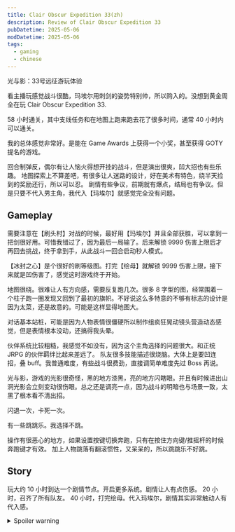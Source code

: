 ```yaml
---
title: Clair Obscur Expedition 33(zh)
description: Review of Clair Obscur Expedition 33
pubDatetime: 2025-05-06
modDatetime: 2025-05-06
tags:
  - gaming
  - chinese
---
```


光与影：33号远征游玩体验

看主播玩感觉战斗很酷，玛埃尔用刺剑的姿势特别帅，所以购入的。没想到黄金周全在玩 Clair Obscur Expedition 33.

58 小时通关，其中支线任务和在地图上跑来跑去花了很多时间，通常 40 小时内可以通关。

我的总体感觉非常好。是能在 Game Awards 上获得一个小奖，甚至获得 GOTY 提名的游戏。

回合制弹反，偶尔有让人恼火得想开挂的战斗，但是演出很爽，凹大招也有些乐趣。
地图探索上不算差吧，有很多让人迷路的设计，好在美术有特色，绕半天捡到的奖励还行，所以可以忍。
剧情有些争议，前期就有爆点，结局也有争议。但是只要不代入男主角，我代入【玛埃尔】就感觉完全没有问题。

## Gameplay

需要注意在【刷头村】对战的时候，最好用【玛埃尔】并且全部获胜，可以拿到一把剑很好用。可惜我错过了，因为最后一局输了。后来解锁 9999 伤害上限后才再回去挑战，终于拿到手，从此战斗一回合启动秒人模式。

【冰封之心】是个很好的刷等级图。打完【绘母】就解锁 9999 伤害上限，接下来就是凹伤害了，感觉这时游戏终于开始。

地图很绕。很难让人有方向感，需要反复跑几次。很多 8 字型的图，经常围着一个柱子跑一圈发现又回到了最初的旗帜。不好说这么多特意的不够有标志的设计是因为太菜，还是故意的。可能是这样显得地图大。

对话基本站桩，可能是因为人物表情很僵硬所以制作组疯狂晃动镜头营造动态感觉，但是表情根本没动，还搞得我头晕。

伙伴系统比较粗糙，我感觉不如没有，因为这个主角选择的问题很大。和正统 JRPG 的伙伴羁绊比起来差远了。
队友很多技能描述很烧脑。大体上是要凹连招，叠 buff。我普通难度，有些战斗很费劲，直接调简单难度先过 Boss 再说。

光与影，游戏的光影很奇怪，黑的地方漆黑，亮的地方闪瞎眼。并且有时候进出山洞光影会立刻变动很伤眼。总之还是调亮一点，因为战斗的明暗也与场景一致，太黑了根本看不清出招。

闪退一次，卡死一次。

有一些跳跳乐。我选择不跳。

操作有很恶心的地方，如果设置按键切换奔跑，只有在按住方向键/推摇杆的时候奔跑键才有效。
加上人物跳落有翻滚惯性，又呆呆的，所以跳跳乐不好跳。

## Story

玩大约 10 小时到达一个剧情节点。开启更多系统。剧情让人有点伤感。
20 小时，召齐了所有队友。
40 小时，打完绘母。代入玛埃尔，剧情其实非常触动人有代入感。

<details>
  <summary>Spoiler warning</summary>
看到绘母的剧情，越发觉得主角一直都是玛埃尔。维索尔突然加进来真的没必要，古斯塔夫都可以不当主角，从头开始就玛埃尔多好。

维尔索说的大实话
![维尔索说“你们家里悲痛，我们整个世界遭殃“](../../assets/images/Expedition%2033-1.jpg)

最终目标 -- 捍卫我们的世界
![33号远征队终极目标，捍卫我们的世界](../../assets/images/Expedition%2033-2.jpg)

打完结局感觉对于剧情的铺垫还是挺多的，该解释的也都解释了。对我而言这是一个关于体验重要还是结果重要的问题。或者说即使没有结果，我的真实的体验和感受是否重要。
我自然是选择捍卫我的感受，我不觉得这段虚拟的经历是无意义的。不过结局我还是选择了 Move on, 因为已经呆了够久累了。

姐姐的剧情虽然不多，但是我觉得姐姐好玩。居然这么多经怪都是姐姐设计的，太变态了。
</details>
